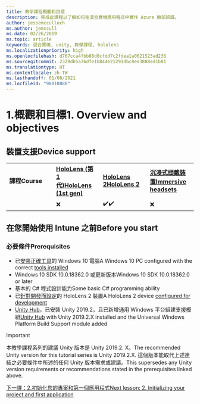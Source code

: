 ```yaml
---
title: 教學課程概觀和目標
description: 完成此課程以了解如何在混合實境應用程式中實作 Azure 臉部辨識。
author: jessemcculloch
ms.author: jemccull
ms.date: 02/26/2019
ms.topic: article
keywords: 混合實境, unity, 教學課程, hololens
ms.localizationpriority: high
ms.openlocfilehash: d767cca4fbb88d0cfdd7c2fdea1a0621523ad236
ms.sourcegitcommit: 2329db5a76dfe1b844e21291dbc8ee3888ed1b81
ms.translationtype: HT
ms.contentlocale: zh-TW
ms.lasthandoff: 01/08/2021
ms.locfileid: "98010088"
---
```

# <a name="1-overview-and-objectives"></a><span data-ttu-id="28298-104">1.概觀和目標</span><span class="sxs-lookup"><span data-stu-id="28298-104">1. Overview and objectives</span></span>

## <a name="device-support"></a><span data-ttu-id="28298-105">裝置支援</span><span class="sxs-lookup"><span data-stu-id="28298-105">Device support</span></span>

<table>
    <colgroup>
    <col width="25%" />
    <col width="25%" />
    <col width="25%" />
    <col width="25%" />
    </colgroup>
    <tr>
        <td><span data-ttu-id="28298-106"><strong>課程</strong></span><span class="sxs-lookup"><span data-stu-id="28298-106"><strong>Course</strong></span></span></td>
        <td><span data-ttu-id="28298-107"><a href="../../../hololens-hardware-details.md"><strong>HoloLens (第 1 代)</strong></a></span><span class="sxs-lookup"><span data-stu-id="28298-107"><a href="../../../hololens-hardware-details.md"><strong>HoloLens (1st gen)</strong></a></span></span></td>
        <td><span data-ttu-id="28298-108"><a href="https://www.microsoft.com//hololens/hardware"><strong>HoloLens 2</strong></a></span><span class="sxs-lookup"><span data-stu-id="28298-108"><a href="https://www.microsoft.com//hololens/hardware"><strong>HoloLens 2</strong></a></span></span></td>
        <td><span data-ttu-id="28298-109"><a href="../../../discover/immersive-headset-hardware-details.md"><strong>沉浸式頭戴裝置</strong></a></span><span class="sxs-lookup"><span data-stu-id="28298-109"><a href="../../../discover/immersive-headset-hardware-details.md"><strong>Immersive headsets</strong></a></span></span></td>
    </tr>
     <tr>
        <td></td>
        <td>❌</td>
        <td><span data-ttu-id="28298-110">✔️</span><span class="sxs-lookup"><span data-stu-id="28298-110">✔️</span></span></td>
        <td>❌</td>
    </tr>
</table>

## <a name="before-you-start"></a><span data-ttu-id="28298-111">在您開始使用 Intune 之前</span><span class="sxs-lookup"><span data-stu-id="28298-111">Before you start</span></span>

### <a name="prerequisites"></a><span data-ttu-id="28298-112">必要條件</span><span class="sxs-lookup"><span data-stu-id="28298-112">Prerequisites</span></span>

* <span data-ttu-id="28298-113">已[安裝正確工具](../../install-the-tools.md)的 Windows 10 電腦</span><span class="sxs-lookup"><span data-stu-id="28298-113">A Windows 10 PC configured with the correct [tools installed](../../install-the-tools.md)</span></span>
* <span data-ttu-id="28298-114">Windows 10 SDK 10.0.18362.0 或更新版本</span><span class="sxs-lookup"><span data-stu-id="28298-114">Windows 10 SDK 10.0.18362.0 or later</span></span>
* <span data-ttu-id="28298-115">基本的 C# 程式設計能力</span><span class="sxs-lookup"><span data-stu-id="28298-115">Some basic C# programming ability</span></span>
* <span data-ttu-id="28298-116">已[針對開發而設定](../../platform-capabilities-and-apis/using-visual-studio.md#enabling-developer-mode)的 HoloLens 2 裝置</span><span class="sxs-lookup"><span data-stu-id="28298-116">A HoloLens 2 device [configured for development](../../platform-capabilities-and-apis/using-visual-studio.md#enabling-developer-mode)</span></span>
* <span data-ttu-id="28298-117"><a href="https://docs.unity3d.com/Manual/GettingStartedInstallingHub.html" target="_blank">Unity Hub</a>，已安裝 Unity 2019.2，且已新增通用 Windows 平台組建支援模組</span><span class="sxs-lookup"><span data-stu-id="28298-117"><a href="https://docs.unity3d.com/Manual/GettingStartedInstallingHub.html" target="_blank">Unity Hub</a> with Unity 2019.2.X installed and the Universal Windows Platform Build Support module added</span></span>

> [!IMPORTANT]
> <span data-ttu-id="28298-118">本教學課程系列的建議 Unity 版本是 Unity 2019.2. X。</span><span class="sxs-lookup"><span data-stu-id="28298-118">The recommended Unity version for this tutorial series is Unity 2019.2.X.</span></span> <span data-ttu-id="28298-119">這個版本能取代上述連結之必要條件中所述的任何 Unity 版本需求或建議。</span><span class="sxs-lookup"><span data-stu-id="28298-119">This supersedes any Unity version requirements or recommendations stated in the prerequisites linked above.</span></span>

[<span data-ttu-id="28298-120">下一課：2.初始化您的專案和第一個應用程式</span><span class="sxs-lookup"><span data-stu-id="28298-120">Next lesson: 2. Initializing your project and first application</span></span>](../../../mrlearning-base-ch1.md)
